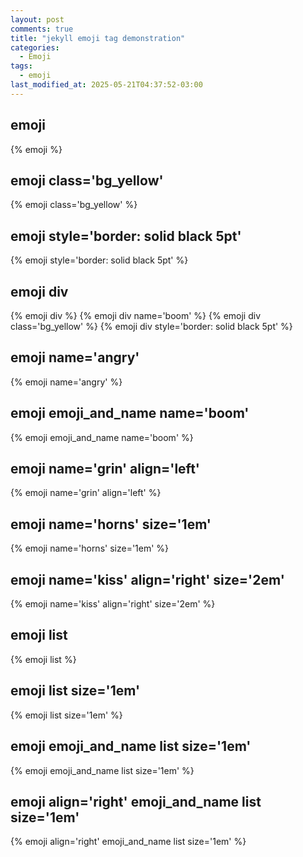 ```yaml
---
layout: post
comments: true
title: "jekyll emoji tag demonstration"
categories:
  - Emoji
tags:
  - emoji
last_modified_at: 2025-05-21T04:37:52-03:00
---
```


<!-- #region emoji -->
<h2 id="emoji" class="code">emoji</h2>
<p>{% emoji %}</p>
<!-- endregion -->


<!-- #region emoji class -->
<h2 id="emoji" class="code">emoji <span class="code">class='bg_yellow'</span></h2>
<p>
  {% emoji class='bg_yellow' %}
</p>
<!-- endregion -->


<!-- #region emoji style -->
<h2 id="emoji" class="code">emoji <span class="code">style='border: solid black 5pt'</span></h2>
<p>{% emoji style='border: solid black 5pt' %}</p>
<!-- endregion -->


<!-- #region emoji div style -->
<h2 id="emoji" class="code">emoji <span class="code">div</span></h2>
{% emoji div %}
{% emoji div name='boom' %}
{% emoji div class='bg_yellow' %}
{% emoji div style='border: solid black 5pt' %}
<!-- endregion -->


<!-- #region emoji name='angry' -->
<h2 id="emoji" class="code">emoji name='angry'</h2>
<p>{% emoji name='angry' %}</p>
<!-- endregion -->


<!-- #region emoji emoji_and_name name='boom' -->
<h2 id="emoji" class="code">emoji emoji_and_name name='boom'</h2>
<p>{% emoji emoji_and_name name='boom' %}</p>
<!-- endregion -->


<!-- #region emoji name='grin' align='left' -->
<h2 id="emoji" class="code">emoji name='grin' align='left'</h2>
<p>{% emoji name='grin' align='left' %}</p>
<!-- endregion -->


<!-- #region emoji name='horns' size='1em' -->
<h2 id="emoji" class="clear code">emoji name='horns' size='1em'</h2>
<p>{% emoji name='horns' size='1em' %}</p>
<!-- endregion -->


<!-- #region emoji name='kiss' align='right' size='2em' -->
<h2 id="emoji" class="code">emoji name='kiss' align='right' size='2em'</h2>
<p>{% emoji name='kiss' align='right' size='2em' %}</p>
<!-- endregion -->


<!-- #region emoji list -->
<h2 id="emoji" class="clear code">emoji list</h2>
<p>{% emoji list %}</p>
<!-- endregion -->


<!-- #region emoji list size='1em' -->
<h2 id="emoji" class="code">emoji list size='1em'</h2>
<p>{% emoji list size='1em' %}</p>
<!-- endregion -->


<!-- #region emoji emoji_and_name list size='1em' -->
<h2 id="emoji" class="code">emoji emoji_and_name list size='1em'</h2>
<p>{% emoji emoji_and_name list size='1em' %}</p>
<!-- endregion -->


<!-- #region emoji align='right' emoji_and_name list size='1em' -->
<h2 id="emoji" class="code">emoji align='right' emoji_and_name list size='1em'</h2>
<p>{% emoji align='right' emoji_and_name list size='1em' %}<p>
<!-- endregion -->
